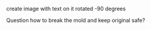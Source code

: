 create image with text on it rotated -90 degrees

Question how to break the mold and keep original safe?

